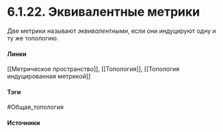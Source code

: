# 6.1.22. Эквивалентные метрики
Две метрики называют *эквивалентными*, если они индуцируют одну и ту же топологию.
#### Линки
 [[Метрическое пространство]],
 [[Топология]],
 [[Топология индуцированная метрикой]]
#### Тэги
 #Общая_топология 
#### Источники
 